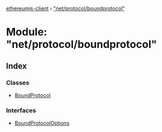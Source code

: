[ethereumjs-client](../README.md) › ["net/protocol/boundprotocol"](_net_protocol_boundprotocol_.md)

# Module: "net/protocol/boundprotocol"

## Index

### Classes

* [BoundProtocol](../classes/_net_protocol_boundprotocol_.boundprotocol.md)

### Interfaces

* [BoundProtocolOptions](../interfaces/_net_protocol_boundprotocol_.boundprotocoloptions.md)
